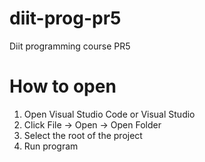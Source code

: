 # diit-prog-pr5
Diit programming course PR5

# How to open

1. Open Visual Studio Code or Visual Studio
2. Click File -> Open -> Open Folder
3. Select the root of the project
4. Run program